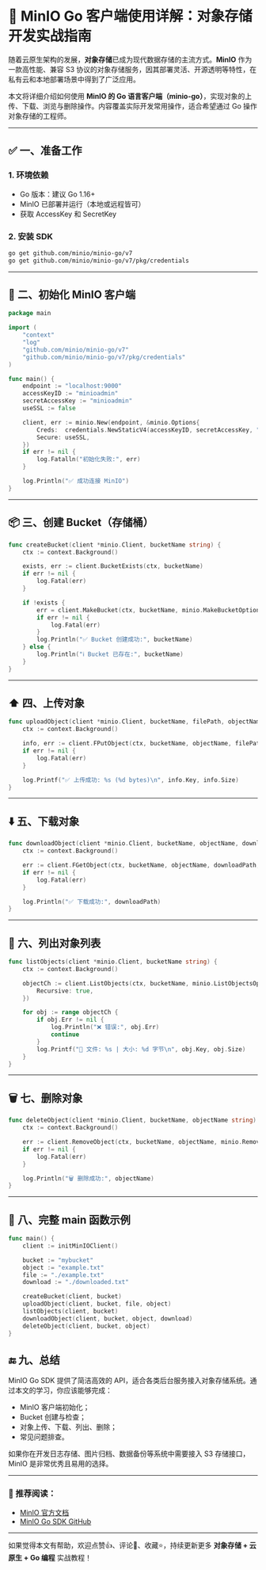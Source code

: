 # 💾 MinIO Go 客户端使用详解：对象存储开发实战指南

随着云原生架构的发展，**对象存储**已成为现代数据存储的主流方式。**MinIO** 作为一款高性能、兼容 S3 协议的对象存储服务，因其部署灵活、开源透明等特性，在私有云和本地部署场景中得到了广泛应用。

本文将详细介绍如何使用 **MinIO 的 Go 语言客户端（minio-go）**，实现对象的上传、下载、浏览与删除操作。内容覆盖实际开发常用操作，适合希望通过 Go 操作对象存储的工程师。

---

## ✅ 一、准备工作

### 1. 环境依赖

- Go 版本：建议 Go 1.16+
- MinIO 已部署并运行（本地或远程皆可）
- 获取 AccessKey 和 SecretKey

### 2. 安装 SDK

```bash
go get github.com/minio/minio-go/v7
go get github.com/minio/minio-go/v7/pkg/credentials
```

---

## 🔧 二、初始化 MinIO 客户端

```go
package main

import (
    "context"
    "log"
    "github.com/minio/minio-go/v7"
    "github.com/minio/minio-go/v7/pkg/credentials"
)

func main() {
    endpoint := "localhost:9000"
    accessKeyID := "minioadmin"
    secretAccessKey := "minioadmin"
    useSSL := false

    client, err := minio.New(endpoint, &minio.Options{
        Creds:  credentials.NewStaticV4(accessKeyID, secretAccessKey, ""),
        Secure: useSSL,
    })
    if err != nil {
        log.Fatalln("初始化失败:", err)
    }

    log.Println("✅ 成功连接 MinIO")
}
```

---

## 📦 三、创建 Bucket（存储桶）

```go
func createBucket(client *minio.Client, bucketName string) {
    ctx := context.Background()

    exists, err := client.BucketExists(ctx, bucketName)
    if err != nil {
        log.Fatal(err)
    }

    if !exists {
        err = client.MakeBucket(ctx, bucketName, minio.MakeBucketOptions{})
        if err != nil {
            log.Fatal(err)
        }
        log.Println("✅ Bucket 创建成功:", bucketName)
    } else {
        log.Println("ℹ️ Bucket 已存在:", bucketName)
    }
}
```

---

## ⬆️ 四、上传对象

```go
func uploadObject(client *minio.Client, bucketName, filePath, objectName string) {
    ctx := context.Background()

    info, err := client.FPutObject(ctx, bucketName, objectName, filePath, minio.PutObjectOptions{})
    if err != nil {
        log.Fatal(err)
    }

    log.Printf("✅ 上传成功: %s (%d bytes)\n", info.Key, info.Size)
}
```

---

## ⬇️ 五、下载对象

```go
func downloadObject(client *minio.Client, bucketName, objectName, downloadPath string) {
    ctx := context.Background()

    err := client.FGetObject(ctx, bucketName, objectName, downloadPath, minio.GetObjectOptions{})
    if err != nil {
        log.Fatal(err)
    }

    log.Println("✅ 下载成功:", downloadPath)
}
```

---

## 📂 六、列出对象列表

```go
func listObjects(client *minio.Client, bucketName string) {
    ctx := context.Background()

    objectCh := client.ListObjects(ctx, bucketName, minio.ListObjectsOptions{
        Recursive: true,
    })

    for obj := range objectCh {
        if obj.Err != nil {
            log.Println("❌ 错误:", obj.Err)
            continue
        }
        log.Printf("📄 文件: %s | 大小: %d 字节\n", obj.Key, obj.Size)
    }
}
```

---

## 🗑️ 七、删除对象

```go
func deleteObject(client *minio.Client, bucketName, objectName string) {
    ctx := context.Background()

    err := client.RemoveObject(ctx, bucketName, objectName, minio.RemoveObjectOptions{})
    if err != nil {
        log.Fatal(err)
    }

    log.Println("🗑️ 删除成功:", objectName)
}
```

---

## 🧩 八、完整 main 函数示例

```go
func main() {
    client := initMinIOClient()

    bucket := "mybucket"
    object := "example.txt"
    file := "./example.txt"
    download := "./downloaded.txt"

    createBucket(client, bucket)
    uploadObject(client, bucket, file, object)
    listObjects(client, bucket)
    downloadObject(client, bucket, object, download)
    deleteObject(client, bucket, object)
}
```

## 🔚 九、总结

MinIO Go SDK 提供了简洁高效的 API，适合各类后台服务接入对象存储系统。通过本文的学习，你应该能够完成：

* MinIO 客户端初始化；
* Bucket 创建与检查；
* 对象上传、下载、列出、删除；
* 常见问题排查。

如果你在开发日志存储、图片归档、数据备份等系统中需要接入 S3 存储接口，MinIO 是非常优秀且易用的选择。

---

### 📌 推荐阅读：

* [MinIO 官方文档](https://docs.min.io/)
* [MinIO Go SDK GitHub](https://github.com/minio/minio-go)

---

如果觉得本文有帮助，欢迎点赞👍、评论💬、收藏⭐，持续更新更多 **对象存储 + 云原生 + Go 编程** 实战教程！

